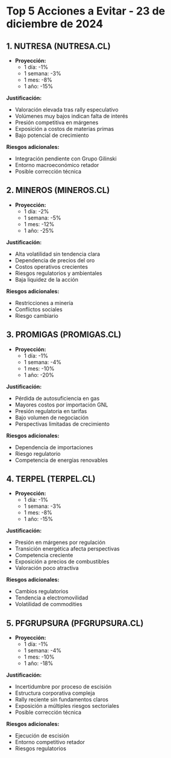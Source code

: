 # Top 5 Acciones a Evitar - 23 de diciembre de 2024

## 1. NUTRESA (NUTRESA.CL)

- **Proyección:**
  - 1 día: -1%
  - 1 semana: -3%
  - 1 mes: -8%
  - 1 año: -15%

**Justificación:**

- Valoración elevada tras rally especulativo
- Volúmenes muy bajos indican falta de interés
- Presión competitiva en márgenes
- Exposición a costos de materias primas
- Bajo potencial de crecimiento

**Riesgos adicionales:**

- Integración pendiente con Grupo Gilinski
- Entorno macroeconómico retador
- Posible corrección técnica

## 2. MINEROS (MINEROS.CL)

- **Proyección:**
  - 1 día: -2%
  - 1 semana: -5%
  - 1 mes: -12%
  - 1 año: -25%

**Justificación:**

- Alta volatilidad sin tendencia clara
- Dependencia de precios del oro
- Costos operativos crecientes
- Riesgos regulatorios y ambientales
- Baja liquidez de la acción

**Riesgos adicionales:**

- Restricciones a minería
- Conflictos sociales
- Riesgo cambiario

## 3. PROMIGAS (PROMIGAS.CL)

- **Proyección:**
  - 1 día: -1%
  - 1 semana: -4%
  - 1 mes: -10%
  - 1 año: -20%

**Justificación:**

- Pérdida de autosuficiencia en gas
- Mayores costos por importación GNL
- Presión regulatoria en tarifas
- Bajo volumen de negociación
- Perspectivas limitadas de crecimiento

**Riesgos adicionales:**

- Dependencia de importaciones
- Riesgo regulatorio
- Competencia de energías renovables

## 4. TERPEL (TERPEL.CL)

- **Proyección:**
  - 1 día: -1%
  - 1 semana: -3%
  - 1 mes: -8%
  - 1 año: -15%

**Justificación:**

- Presión en márgenes por regulación
- Transición energética afecta perspectivas
- Competencia creciente
- Exposición a precios de combustibles
- Valoración poco atractiva

**Riesgos adicionales:**

- Cambios regulatorios
- Tendencia a electromovilidad
- Volatilidad de commodities

## 5. PFGRUPSURA (PFGRUPSURA.CL)

- **Proyección:**
  - 1 día: -1%
  - 1 semana: -4%
  - 1 mes: -10%
  - 1 año: -18%

**Justificación:**

- Incertidumbre por proceso de escisión
- Estructura corporativa compleja
- Rally reciente sin fundamentos claros
- Exposición a múltiples riesgos sectoriales
- Posible corrección técnica

**Riesgos adicionales:**

- Ejecución de escisión
- Entorno competitivo retador
- Riesgos regulatorios
